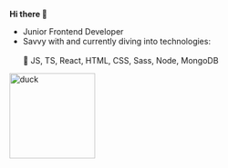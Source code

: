 **Hi there 👋**         
                                
- Junior Frontend Developer
- Savvy with and currently diving into technologies:<br><br>
  🌱 JS, TS, React, HTML, CSS, Sass, Node, MongoDB
<img width="150" alt="duck" src="https://github.com/marrcelp/marrcelp/assets/135044066/77a11f88-4864-47b1-ae31-622a74f9f336">





<!---
marrcelp/marrcelp is a ✨ special ✨ repository because its `README.md` (this file) appears on your GitHub profile.
You can click the Preview link to take a look at your changes.
--->
